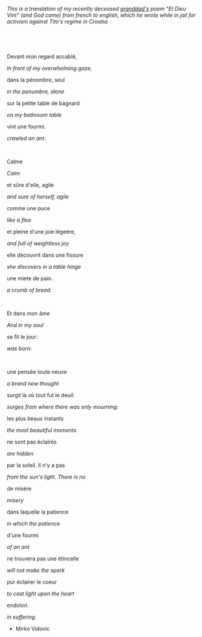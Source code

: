 _This is a translation of my recently deceased [granddad's](https://en.wikipedia.org/wiki/Mirko_Vidovi%C4%87) poem "Et Dieu Vint" (and God came) from french to english, which he wrote while in jail for activism against Tito's regime in Croatia._

&nbsp;

&nbsp;

Devant mon regard accablé,

_In front of my overwhelming gaze,_

dans la pénombre, seul

_in the penumbra, alone_

sur la petite table de bagnard

_on my bathroom table_

vint une fourmi.

_crawled an ant._

&nbsp;

Calme

_Calm_

et sûre d'elle, agile

_and sure of herself, agile_

comme une puce

_like a flea_

et pleine d'une joie légeère,

_and full of weightless joy_

elle découvrit dans une fissure

_she discovers in a table hinge_

une miete de pain.

_a crumb of bread._

&nbsp;

Et dans mon âme

_And in my soul_

se fit le jour:

_was born:_

&nbsp;

une pensée toute neuve

_a brand new thought_

surgit là où tout fut le deuil:

_surges from where there was only mourning:_

les plus beaux instants

_the most beautiful moments_

ne sont pas éclairés

_are hidden_

par la soleil. Il n'y a pas

_from the sun's light. There is no_

de misére

_misery_

dans laquelle la patience

_in which the patience_

d'une fourmi

_of an ant_

ne trouvera pas une étincelle

_will not make the spark_

pur éclairer le coeur

_to cast light upon the heart_

endolori.

_in suffering._

- Mirko Vidovic
